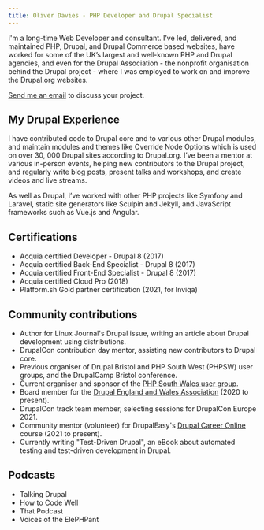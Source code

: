 ```yaml
---
title: Oliver Davies - PHP Developer and Drupal Specialist
---
```


<div class="markdown" markdown="1">
I'm a long-time Web Developer and consultant. I’ve led, delivered, and
maintained PHP, Drupal, and Drupal Commerce based websites, have worked for
some of the UK’s largest and well-known PHP and Drupal agencies, and even for
the Drupal Association - the nonprofit organisation behind the Drupal project -
where I was employed to work on and improve the Drupal.org websites.

<a href="mailto:{{ site.email }}">Send me an email</a> to discuss your project.

## My Drupal Experience

I have contributed code to Drupal core and to various other Drupal modules, and
maintain modules and themes like Override Node Options which is used on over 30,
000 Drupal sites according to Drupal.org. I’ve been a mentor at various
in-person events, helping new contributors to the Drupal project, and regularly
write blog posts, present talks and workshops, and create videos and live
streams.

As well as Drupal, I’ve worked with other PHP projects like Symfony and Laravel,
static site generators like Sculpin and Jekyll, and JavaScript frameworks such
as Vue.js and Angular.

## Certifications

-   Acquia certified Developer - Drupal 8 (2017)
-   Acquia certified Back-End Specialist - Drupal 8 (2017)
-   Acquia certified Front-End Specialist - Drupal 8 (2017)
-   Acquia certified Cloud Pro (2018)
-   Platform.sh Gold partner certification (2021, for Inviqa)

## Community contributions

-   Author for Linux Journal's Drupal issue, writing an article about Drupal
    development using distributions.
-   DrupalCon contribution day mentor, assisting new contributors to Drupal core.
-   Previous organiser of Drupal Bristol and PHP South West (PHPSW) user groups,
    and the DrupalCamp Bristol conference.
-   Current organiser and sponsor of the [PHP South Wales user group](https://www.phpsouthwales.uk).
-   Board member for the [Drupal England and Wales Association](https://drupal-england-wales.github.io)
    (2020 to present).
-   DrupalCon track team member, selecting sessions for DrupalCon Europe 2021.
-   Community mentor (volunteer) for DrupalEasy's [Drupal Career Online](https://www.drupaleasy.com/academy/dco/course-information)
    course (2021 to present).
-   Currently writing "Test-Driven Drupal", an eBook about automated testing and
    test-driven development in Drupal.

## Podcasts

-   Talking Drupal
-   How to Code Well
-   That Podcast
-   Voices of the ElePHPant

</div>
